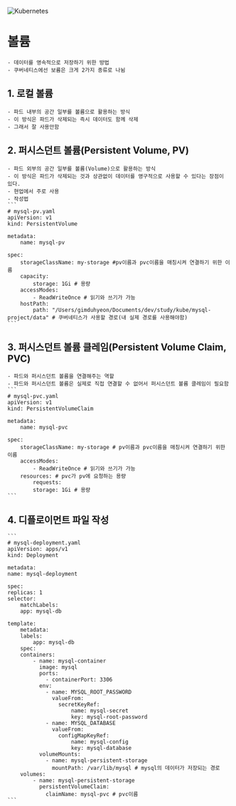 ![Kubernetes](https://github.com/user-attachments/assets/3ec2d35d-184a-480a-878f-1f89f9547880)

# 볼륨
    - 데이터를 영속적으로 저장하기 위한 방법
    - 쿠버네티스에선 보륨은 크게 2가지 종류로 나뉨

## 1. 로컬 볼륨
    - 파드 내부의 공간 일부를 볼륨으로 활용하는 방식
    - 이 방식은 파드가 삭제되는 즉시 데이터도 함께 삭제
    - 그래서 잘 사용안함

## 2. 퍼시스던트 볼륨(Persistent Volume, PV)
    - 파드 외부의 공간 일부를 볼륨(Volume)으로 활용하는 방식
    - 이 방식은 파드가 삭제되는 것과 상관없이 데이터를 영구적으로 사용할 수 있다는 장점이 있다.
    - 현업에서 주로 사용
    - 작성법
    ```
    # mysql-pv.yaml
    apiVersion: v1
    kind: PersistentVolume

    metadata:
        name: mysql-pv

    spec:
        storageClassName: my-storage #pv이름과 pvc이름을 매칭시켜 연결하기 위한 이름
        capacity:
            storage: 1Gi # 용량
        accessModes:
            - ReadWriteOnce # 읽기와 쓰기가 가능
        hostPath: 
            path: "/Users/gimduhyeon/Documents/dev/study/kube/mysql-project/data" # 쿠버네티스가 사용할 경로(내 실제 경로를 사용해야함)
    ```

## 3. 퍼시스던트 볼륨 클레임(Persistent Volume Claim, PVC)
    - 파드와 퍼시스던트 볼륨을 연결해주는 역할
    - 파드와 퍼시스던트 볼륨은 실제로 직접 연결할 수 없어서 퍼시스던트 볼륨 클레임이 필요함
    ```
    # mysql-pvc.yaml
    apiVersion: v1
    kind: PersistentVolumeClaim

    metadata:
        name: mysql-pvc
    
    spec: 
        storageClassName: my-storage # pv이름과 pvc이름을 매칭시켜 연결하기 위한 이름
        accessModes:
            - ReadWriteOnce # 읽기와 쓰기가 가능
        resources: # pvc가 pv에 요청하는 용량
            requests:
            storage: 1Gi # 용량
    ```

## 4. 디플로이먼트 파일 작성
    ```
    # mysql-deployment.yaml
    apiVersion: apps/v1
    kind: Deployment

    metadata:
    name: mysql-deployment

    spec:
    replicas: 1
    selector:
        matchLabels:
        app: mysql-db
        
    template:
        metadata:
        labels:
            app: mysql-db
        spec:
        containers:
            - name: mysql-container
              image: mysql
              ports:
                - containerPort: 3306
              env:
                - name: MYSQL_ROOT_PASSWORD
                  valueFrom: 
                    secretKeyRef:
                        name: mysql-secret
                        key: mysql-root-password
                - name: MYSQL_DATABASE
                  valueFrom:
                    configMapKeyRef:
                        name: mysql-config
                        key: mysql-database
              volumeMounts:
                - name: mysql-persistent-storage
                  mountPath: /var/lib/mysql # mysql의 데이터가 저장되는 경로
        volumes:
            - name: mysql-persistent-storage
              persistentVolumeClaim:
                claimName: mysql-pvc # pvc이름
    ```
